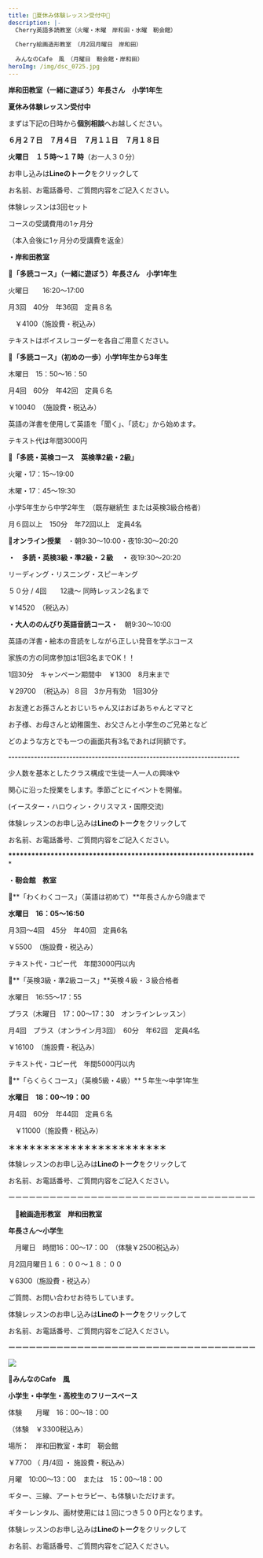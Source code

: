```yaml
---
title: 🍒夏休み体験レッスン受付中🍒
description: |-
  Cherry英語多読教室（火曜・木曜　岸和田・水曜　靭会館）
  　　　
  Cherry絵画造形教室　（月2回月曜日　岸和田）
  　　
  みんなのCafe　風　（月曜日　靭会館・岸和田）　
heroImg: /img/dsc_0725.jpg
---
```

**岸和田教室（一緒に遊ぼう）年長さん　小学1年生**　

**夏休み体験レッスン受付中**

まずは下記の日時から**個別相談**へお越しください。

**６月２７日　７月４日　７月１１日　７月１８日**

**火曜日　１５時～１７時**（お一人３０分）

お申し込みは**Lineのトーク**をクリックして

お名前、お電話番号、ご質問内容をご記入ください。

体験レッスンは3回セット

コースの受講費用の1ヶ月分

（本入会後に1ヶ月分の受講費を返金）

**・岸和田教室**

🍒**「多読コース」（一緒に遊ぼう）年長さん　小学1年生**　

火曜日　　16:20～17:00 

月3回　40分　年36回　定員８名　

　￥4100（施設費・税込み）

テキストはボイスレコーダーを各自ご用意ください。

🍒**「多読コース」（初めの一歩）小学1年生から3年生**　　　

木曜日　15：50～16：50　

月4回　60分　年42回　定員６名

￥10040　（施設費・税込み）

英語の洋書を使用して英語を「聞く」、「読む」から始めます。

テキスト代は年間3000円

🍒**「多読・英検コース　英検準2級・2級」**

火曜・17：15～19:00　

木曜・17：45～19:30

小学5年生から中学2年生　（既存継続生 または英検3級合格者）

月６回以上　150分　年72回以上　定員4名

🍒**オンライン授業**　・朝9:30～10:00・夜19:30～20:20

   **・　多読・英検3級・準2級・２級　 ・** 夜19:30～20:20　

リーディング・リスニング・スピーキング

５０分  / 4回　　12歳～   同時レッスン2名まで     

￥14520　（税込み）　

  **・大人ののんびり英語音読コース・**　朝9:30～10:00　　

英語の洋書・絵本の音読をしながら正しい発音を学ぶコース

家族の方の同席参加は1回3名までOK！！

1回30分　キャンペーン期間中　￥1300　8月末まで

￥29700　（税込み）８回　3か月有効　1回30分

お友達とお孫さんとおじいちゃん又はおばあちゃんとママと

お子様、お母さんと幼稚園生、お父さんと小学生のご兄弟となど

どのような方とでも一つの画面共有3名であれば同額です。

**\------------------------------------------------------------------------**

少人数を基本としたクラス構成で生徒一人一人の興味や

関心に沿った授業をします。季節ごとにイベントを開催。

(イースター・ハロウィン・クリスマス・国際交流)　　　

体験レッスンのお申し込みは**Lineのトーク**をクリックして

お名前、お電話番号、ご質問内容をご記入ください。

**\*\*\*\*\*\*\*\*\*\*\*\*\*\*\*\*\*\*\*\*\*\*\*\*\*\*\*\*\*\*\*\*\*\*\*\*\*\*\*\*\*\*\*\*\*\*\*\*\*\*\*\*\*\*\*\*\*\*\*\*\*\*\*\****

・**靭会館　教室**　　　

🍒**「わくわくコース」（英語は初めて）**年長さんから9歳まで

**水曜日　16：05～16:50**　

月3回～4回　45分　年40回　定員6名　

￥5500　（施設費・税込み）

テキスト代・コピー代　年間3000円以内

🍒**「英検3級・準2級コース」**英検４級・３級合格者

水曜日　16:55～17：55　

プラス（木曜日　17：00～17：30　オンラインレッスン）

月4回　プラス（オンライン月3回）　60分　年62回　定員4名

￥16100　（施設費・税込み）

テキスト代・コピー代　年間5000円以内

🍒**「らくらくコース」（英検5級・4級）**５年生～中学1年生

**水曜日　18：00～19：00**

月4回　60分　年44回　定員６名

　￥11000（施設費・税込み）　　　

**＊＊＊＊＊＊＊＊＊＊＊＊＊＊＊＊＊＊＊＊＊＊＊**

体験レッスンのお申し込みは**Lineのトーク**をクリックして

お名前、お電話番号、ご質問内容をご記入ください。

ーーーーーーーーーーーーーーーーーーーーーーーーーーーーーーーーーーーー

　🍒**絵画造形教室**　**岸和田教室**

**年長さん～小学生**

　月曜日　時間16：00～17：00　（体験￥2500税込み）

月2回月曜日１６：００～１８：００

￥6300（施設費・税込み）

ご質問、お問い合わせお待ちしています。

体験レッスンのお申し込みは**Lineのトーク**をクリックして

お名前、お電話番号、ご質問内容をご記入ください。

**ーーーーーーーーーーーーーーーーーーーーーーーーーーーーーーーーーーーー**

![](/img/key-g73526cd3b_640.jpg)

🍒**みんなのCafe　風**

**小学生・中学生・高校生のフリースペース**

体験　　月曜　16：00～18：00

（体験　￥3300税込み）

場所：　岸和田教室・本町　靭会館　

￥7700    （ 月/4回 ・  施設費・税込み）         

月曜　10:00～13：00　または　15：00～18：00

ギター、三線、アートセラピー、も体験いただけます。

ギターレンタル、画材使用には１回につき５００円となります。

体験レッスンのお申し込みは**Lineのトーク**をクリックして

お名前、お電話番号、ご質問内容をご記入ください。